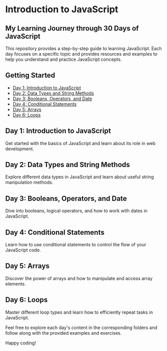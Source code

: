 # Introduction to JavaScript 
## My Learning Journey through 30 Days of JavaScript


This repository provides a step-by-step guide to learning JavaScript. Each day focuses on a specific topic and provides resources and examples to help you understand and practice JavaScript concepts.

## Getting Started

- [Day 1: Introduction to JavaScript](https://github.com/iamaman526/30DaysofJavascript/tree/main/Day1-Intro-to-js)
- [Day 2: Data Types and String Methods](https://github.com/iamaman526/30DaysofJavascript/tree/main/DAY2-data-types)
- [Day 3: Booleans, Operators, and Date](https://github.com/iamaman526/30DaysofJavascript/tree/main/DAY3-boolens-operators-date)
- [Day 4: Conditional Statements](https://github.com/iamaman526/30DaysofJavascript/tree/main/Day4-conditionals)
- [Day 5: Arrays](https://github.com/iamaman526/30DaysofJavascript/tree/main/Day5-Arrays)
- [Day 6: Loops](#day-6-loops)

## Day 1: Introduction to JavaScript

Get started with the basics of JavaScript and learn about its role in web development.

## Day 2: Data Types and String Methods

Explore different data types in JavaScript and learn about useful string manipulation methods.

## Day 3: Booleans, Operators, and Date

Dive into booleans, logical operators, and how to work with dates in JavaScript.

## Day 4: Conditional Statements

Learn how to use conditional statements to control the flow of your JavaScript code.

## Day 5: Arrays

Discover the power of arrays and how to manipulate and access array elements.

## Day 6: Loops

Master different loop types and learn how to efficiently repeat tasks in JavaScript.

Feel free to explore each day's content in the corresponding folders and follow along with the provided examples and exercises.

Happy coding!
